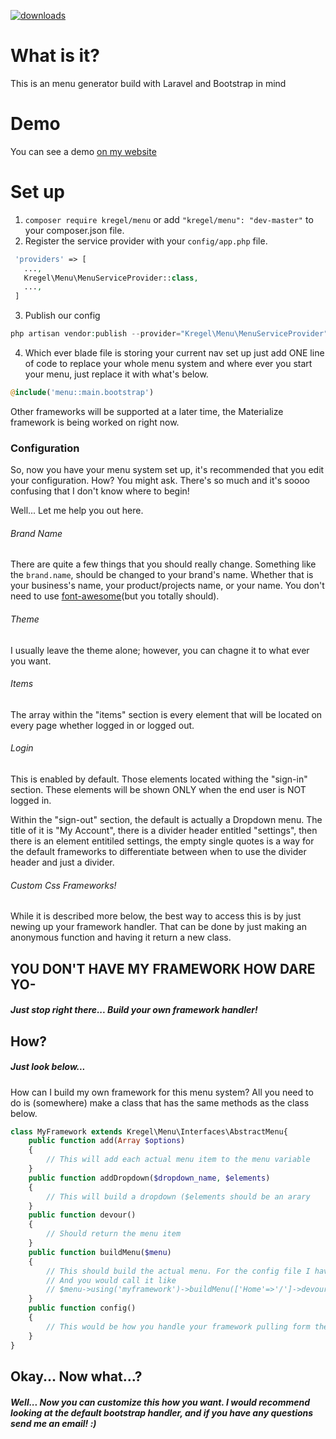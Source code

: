 [![downloads](https://img.shields.io/packagist/dt/kregel/menu.svg)](https://packagist.org/packages/kregel/menu)


# What is it?
This is an menu generator build with Laravel and Bootstrap in mind

# Demo
You can see a demo [on my website](http://menu.austinkregel.com)

# Set up
 1. `composer require kregel/menu` or add  `"kregel/menu": "dev-master"` to your composer.json file.
 2. Register the service provider with your `config/app.php` file.
 
 ```php
  'providers' => [
    ...,
    Kregel\Menu\MenuServiceProvider::class,
    ...,
  ]
```

 3. Publish our config 
 ```php 
 php artisan vendor:publish --provider="Kregel\Menu\MenuServiceProvider"
 ```
 
 4. Which ever blade file is storing your current nav set up just add ONE line of code to replace your whole menu system and where ever you start your menu, just replace it with what's below.

```php
@include('menu::main.bootstrap')
```

Other frameworks will be supported at a later time, the Materialize framework is being worked on right now.

### Configuration
So, now you have your menu system set up, it's recommended that you edit your configuration. How? You might ask. There's so much and it's soooo confusing that I don't know where to begin!

Well... Let me help you out here.

###### Brand Name
There are quite a few things that you should really change. Something like the `brand.name`, should be changed to your brand's name. Whether that is your business's name, your product/projects name, or your name. You don't need to use [font-awesome](http://fortawesome.github.io/Font-Awesome)(but you totally should). 

###### Theme
I usually leave the theme alone; however, you can chagne it to what ever you want.

###### Items
The array within the "items" section is every element that will be located on every page whether logged in or logged out.

###### Login
This is enabled by default. Those elements located withing the "sign-in" section. These elements will be shown ONLY when the end user is NOT logged in.

Within the "sign-out" section, the default is actually a Dropdown menu. The title of it is "My Account", there is a divider header entitled "settings", then there is an element entitiled settings, the empty single quotes is a way for the default frameworks to differentiate between when to use the divider header and just a divider.

###### Custom Css Frameworks!
While it is described more below, the best way to access this is by just newing up your framework handler. That can be done by just making an anonymous function and having it return a new class.

## YOU DON'T HAVE MY FRAMEWORK HOW DARE YO-

##### Just stop right there... Build your own framework handler!

## How?

##### Just look below...

How can I build my own framework for this menu system? All you need to do is (somewhere) make a class that has the same methods as the class below.

```php
class MyFramework extends Kregel\Menu\Interfaces\AbstractMenu{
    public function add(Array $options)
    {
		// This will add each actual menu item to the menu variable
    }
    public function addDropdown($dropdown_name, $elements)
    {
		// This will build a dropdown ($elements should be an arary 
    }
    public function devour()
    {
		// Should return the menu item
    }
    public function buildMenu($menu)
    {
		// This should build the actual menu. For the config file I have
		// And you would call it like 
		// $menu->using('myframework')->buildMenu(['Home'=>'/']->devour()
    }
    public function config()
    {
    	// This would be how you handle your framework pulling form the config file.
    }
}
```

## Okay... Now what...?

##### Well... Now you can customize this how you want. I would recommend looking at the default bootstrap handler, and if you have any questions send me an email! :)
